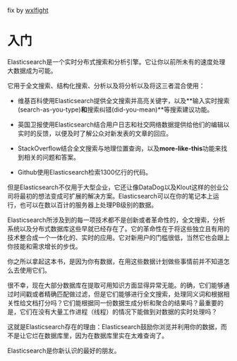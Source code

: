 fix by [wxlfight](https://github.com/wxlfight)

# 入门

Elasticsearch是一个实时分布式搜索和分析引擎。它让你以前所未有的速度处理大数据成为可能。

它用于全文搜索、结构化搜索、分析以及将分析以及将这三者混合使用：

* 维基百科使用Elasticsearch提供全文搜索并高亮关键字，以及**输入实时搜索(search-as-you-type)**和**搜索纠错(did-you-mean)**等搜索建议功能。

* 英国卫报使用Elasticsearch结合用户日志和社交网络数据提供给他们的编辑以实时的反馈，以便及时了解公众对新发表的文章的回应。

* StackOverflow结合全文搜索与地理位置查询，以及**more-like-this**功能来找到相关的问题和答案。

* Github使用Elasticsearch检索1300亿行的代码。

但是Elasticsearch不仅用于大型企业，它还让像DataDog以及Klout这样的创业公司将最初的想法变成可扩展的解决方案。Elasticsearch可以在你的笔记本上运行，也可以在数以百计的服务器上处理PB级别的数据。

Elasticsearch所涉及到的每一项技术都不是创新或者革命性的，全文搜索，分析系统以及分布式数据库这些早就已经存在了。它的革命性在于将这些独立且有用的技术整合成一个一体化的、实时的应用。它对新用户的门槛很低，当然它也会跟上你技能和需求增长的步伐。

你之所以拿起这本书，是因为你有数据，在用这些数据计划做些事情前并不知道怎么去使用它们。

很不幸，现在大部分数据库在提取可用知识方面显得异常无能。的确，它们能够通过时间戳或者精确匹配做过滤，但是它们能够进行全文搜索，处理同义词和根据相关性给文档打分吗？它们能根据同一份数据生成分析和聚合的结果吗？最重要的是，它们在没有大量工作进程（线程）的情况下能做到对数据的实时处理吗？

这就是Elasticsearch存在的理由：Elasticsearch鼓励你浏览并利用你的数据，而不是让它烂在数据库里，因为在数据库里实在太难查询了。

Elasticsearch是你新认识的最好的朋友。

